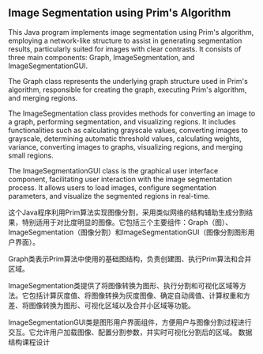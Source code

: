 ## Image Segmentation using Prim's Algorithm

This Java program implements image segmentation using Prim's algorithm, employing a network-like structure to assist in generating segmentation results, particularly suited for images with clear contrasts. It consists of three main components: Graph, ImageSegmentation, and ImageSegmentationGUI.

The Graph class represents the underlying graph structure used in Prim's algorithm, responsible for creating the graph, executing Prim's algorithm, and merging regions.

The ImageSegmentation class provides methods for converting an image to a graph, performing segmentation, and visualizing regions. It includes functionalities such as calculating grayscale values, converting images to grayscale, determining automatic threshold values, calculating weights, variance, converting images to graphs, visualizing regions, and merging small regions.

The ImageSegmentationGUI class is the graphical user interface component, facilitating user interaction with the image segmentation process. It allows users to load images, configure segmentation parameters, and visualize the segmented regions in real-time.

这个Java程序利用Prim算法实现图像分割，采用类似网络的结构辅助生成分割结果，特别适用于对比度明显的图像。它包括三个主要组件：Graph（图）、ImageSegmentation（图像分割）和ImageSegmentationGUI（图像分割图形用户界面）。

Graph类表示Prim算法中使用的基础图结构，负责创建图、执行Prim算法和合并区域。

ImageSegmentation类提供了将图像转换为图形、执行分割和可视化区域等方法。它包括计算灰度值、将图像转换为灰度图像、确定自动阈值、计算权重和方差、将图像转换为图形、可视化区域以及合并小区域等功能。

ImageSegmentationGUI类是图形用户界面组件，方便用户与图像分割过程进行交互。它允许用户加载图像、配置分割参数，并实时可视化分割后的区域。
数据结构课程设计

